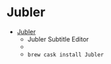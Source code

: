 # Jubler
- [Jubler](https://www.jubler.org/)
  -  Jubler Subtitle Εditor
  - 
  - `brew cask install Jubler`
